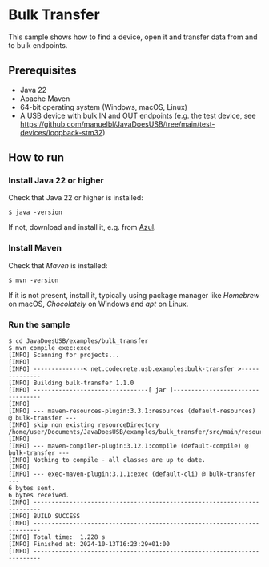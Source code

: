 # Bulk Transfer

This sample shows how to find a device, open it and transfer data from and to bulk endpoints.

## Prerequisites

- Java 22
- Apache Maven
- 64-bit operating system (Windows, macOS, Linux)
- A USB device with bulk IN and OUT endpoints (e.g. the test device, see https://github.com/manuelbl/JavaDoesUSB/tree/main/test-devices/loopback-stm32)

## How to run

### Install Java 22 or higher

Check that Java 22 or higher is installed:

```shell
$ java -version
```

If not, download and install it, e.g. from [Azul](https://www.azul.com/downloads/?package=jdk).

### Install Maven

Check that *Maven* is installed:

```shell
$ mvn -version
```

If it is not present, install it, typically using package manager like *Homebrew* on macOS, *Chocolately* on Windows and *apt* on Linux.

### Run the sample

```shell
$ cd JavaDoesUSB/examples/bulk_transfer
$ mvn compile exec:exec
[INFO] Scanning for projects...
[INFO] 
[INFO] --------------< net.codecrete.usb.examples:bulk-transfer >--------------
[INFO] Building bulk-transfer 1.1.0
[INFO] --------------------------------[ jar ]---------------------------------
[INFO] 
[INFO] --- maven-resources-plugin:3.3.1:resources (default-resources) @ bulk-transfer ---
[INFO] skip non existing resourceDirectory /home/user/Documents/JavaDoesUSB/examples/bulk_transfer/src/main/resources
[INFO] 
[INFO] --- maven-compiler-plugin:3.12.1:compile (default-compile) @ bulk-transfer ---
[INFO] Nothing to compile - all classes are up to date.
[INFO] 
[INFO] --- exec-maven-plugin:3.1.1:exec (default-cli) @ bulk-transfer ---
6 bytes sent.
6 bytes received.
[INFO] ------------------------------------------------------------------------
[INFO] BUILD SUCCESS
[INFO] ------------------------------------------------------------------------
[INFO] Total time:  1.228 s
[INFO] Finished at: 2024-10-13T16:23:29+01:00
[INFO] ------------------------------------------------------------------------
```
